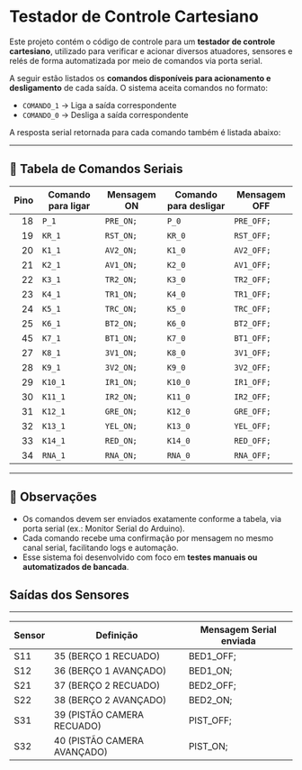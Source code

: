 # Testador de Controle Cartesiano

Este projeto contém o código de controle para um **testador de controle cartesiano**, utilizado para verificar e acionar diversos atuadores, sensores e relés de forma automatizada por meio de comandos via porta serial.

A seguir estão listados os **comandos disponíveis para acionamento e desligamento** de cada saída. O sistema aceita comandos no formato:

- `COMANDO_1` → Liga a saída correspondente
- `COMANDO_0` → Desliga a saída correspondente

A resposta serial retornada para cada comando também é listada abaixo:

---

## 🧭 Tabela de Comandos Seriais

| **Pino** | **Comando para ligar** | **Mensagem ON**  | **Comando para desligar**  | **Mensagem OFF**  |
|---------:|------------------------|------------------|----------------------------|-------------------|
| 18       | `P_1`                  | `PRE_ON;`        | `P_0`                      | `PRE_OFF;`        |
| 19       | `KR_1`                 | `RST_ON;`        | `KR_0`                     | `RST_OFF;`        |
| 20       | `K1_1`                 | `AV2_ON;`        | `K1_0`                     | `AV2_OFF;`        |
| 21       | `K2_1`                 | `AV1_ON;`        | `K2_0`                     | `AV1_OFF;`        |
| 22       | `K3_1`                 | `TR2_ON;`        | `K3_0`                     | `TR2_OFF;`        |
| 23       | `K4_1`                 | `TR1_ON;`        | `K4_0`                     | `TR1_OFF;`        |
| 24       | `K5_1`                 | `TRC_ON;`        | `K5_0`                     | `TRC_OFF;`        |
| 25       | `K6_1`                 | `BT2_ON;`        | `K6_0`                     | `BT2_OFF;`        |
| 45       | `K7_1`                 | `BT1_ON;`        | `K7_0`                     | `BT1_OFF;`        |
| 27       | `K8_1`                 | `3V1_ON;`        | `K8_0`                     | `3V1_OFF;`        |
| 28       | `K9_1`                 | `3V2_ON;`        | `K9_0`                     | `3V2_OFF;`        |
| 29       | `K10_1`                | `IR1_ON;`        | `K10_0`                    | `IR1_OFF;`        |
| 30       | `K11_1`                | `IR2_ON;`        | `K11_0`                    | `IR2_OFF;`        |
| 31       | `K12_1`                | `GRE_ON;`        | `K12_0`                    | `GRE_OFF;`        |
| 32       | `K13_1`                | `YEL_ON;`        | `K13_0`                    | `YEL_OFF;`        |
| 33       | `K14_1`                | `RED_ON;`        | `K14_0`                    | `RED_OFF;`        |
| 34       | `RNA_1`                | `RNA_ON;`        | `RNA_0`                    | `RNA_OFF;`        |

---

## 📌 Observações

- Os comandos devem ser enviados exatamente conforme a tabela, via porta serial (ex.: Monitor Serial do Arduino).
- Cada comando recebe uma confirmação por mensagem no mesmo canal serial, facilitando logs e automação.
- Esse sistema foi desenvolvido com foco em **testes manuais ou automatizados de bancada**.

## Saídas dos Sensores
---

| Sensor | Definição                   | Mensagem Serial enviada |
| ------ | --------------------------- | ----------------------- |
| S11    | 35 (BERÇO 1 RECUADO)        | BED1\_OFF;              |
| S12    | 36 (BERÇO 1 AVANÇADO)       | BED1\_ON;               |
| S21    | 37 (BERÇO 2 RECUADO)        | BED2\_OFF;              |
| S22    | 38 (BERÇO 2 AVANÇADO)       | BED2\_ON;               |
| S31    | 39 (PISTÃO CAMERA RECUADO)  | PIST\_OFF;              |
| S32    | 40 (PISTÃO CAMERA AVANÇADO) | PIST\_ON;               |




